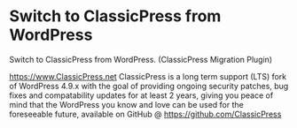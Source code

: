 # Switch to ClassicPress from WordPress

Switch to ClassicPress from WordPress. (ClassicPress Migration Plugin)

https://www.ClassicPress.net ClassicPress is a long term support (LTS) fork of WordPress 4.9.x with the goal of providing ongoing security patches, bug fixes and compatability updates for at least 2 years, giving you peace of mind that the WordPress you know and love can be used for the foreseeable future, available on GitHub @ https://github.com/ClassicPress
